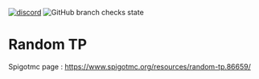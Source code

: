 [![discord](https://discord.com/api/guilds/793888620079480843/embed.png)](https://discord.gg/M83rMvrG6H)
![GitHub branch checks state](https://img.shields.io/github/checks-status/Kubajsa/randomTp/master)

# Random TP<br>
Spigotmc page : https://www.spigotmc.org/resources/random-tp.86659/
